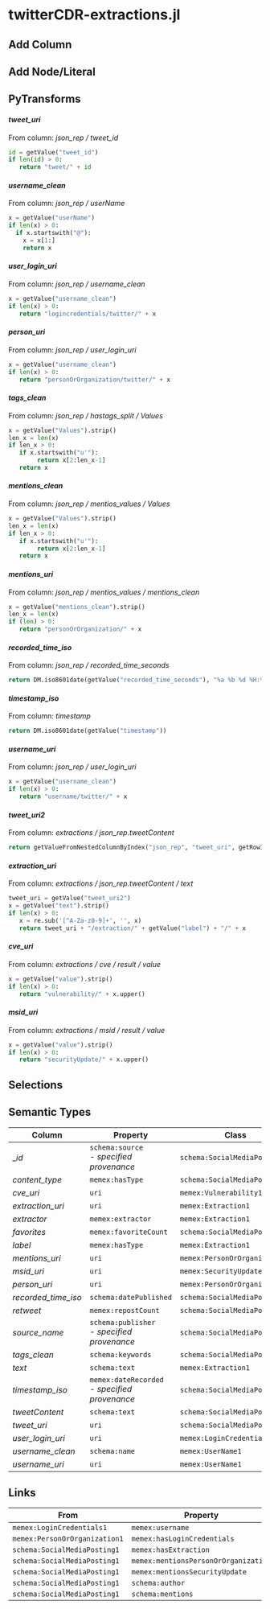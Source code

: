 # twitterCDR-extractions.jl

## Add Column

## Add Node/Literal

## PyTransforms
#### _tweet_uri_
From column: _json_rep / tweet_id_
``` python
id = getValue("tweet_id")
if len(id) > 0:
   return "tweet/" + id
```

#### _username_clean_
From column: _json_rep / userName_
``` python
x = getValue("userName")
if len(x) > 0:
  if x.startswith("@"):
    x = x[1:]
    return x
```

#### _user_login_uri_
From column: _json_rep / username_clean_
``` python
x = getValue("username_clean")
if len(x) > 0:
   return "logincredentials/twitter/" + x
```

#### _person_uri_
From column: _json_rep / user_login_uri_
``` python
x = getValue("username_clean")
if len(x) > 0:
   return "personOrOrganization/twitter/" + x
```

#### _tags_clean_
From column: _json_rep / hastags_split / Values_
``` python
x = getValue("Values").strip()
len_x = len(x)
if len_x > 0:
   if x.startswith("u'"):
        return x[2:len_x-1]
   return x
```

#### _mentions_clean_
From column: _json_rep / mentios_values / Values_
``` python
x = getValue("Values").strip()
len_x = len(x)
if len_x > 0:
   if x.startswith("u'"):
        return x[2:len_x-1]
   return x
```

#### _mentions_uri_
From column: _json_rep / mentios_values / mentions_clean_
``` python
x = getValue("mentions_clean").strip()
len_x = len(x)
if (len) > 0:
   return "personOrOrganization/" + x
```

#### _recorded_time_iso_
From column: _json_rep / recorded_time_seconds_
``` python
return DM.iso8601date(getValue("recorded_time_seconds"), "%a %b %d %H:%M:%S UTC %Y")
```

#### _timestamp_iso_
From column: _timestamp_
``` python
return DM.iso8601date(getValue("timestamp"))
```

#### _username_uri_
From column: _json_rep / user_login_uri_
``` python
x = getValue("username_clean")
if len(x) > 0:
   return "username/twitter/" + x
```

#### _tweet_uri2_
From column: _extractions / json_rep.tweetContent_
``` python
return getValueFromNestedColumnByIndex("json_rep", "tweet_uri", getRowIndex())
```

#### _extraction_uri_
From column: _extractions / json_rep.tweetContent / text_
``` python
tweet_uri = getValue("tweet_uri2")
x = getValue("text").strip()
if len(x) > 0:
   x = re.sub('[^A-Za-z0-9]+', '', x)
   return tweet_uri + "/extraction/" + getValue("label") + "/" + x
```

#### _cve_uri_
From column: _extractions / cve / result / value_
``` python
x = getValue("value").strip()
if len(x) > 0:
   return "vulnerability/" + x.upper()
```

#### _msid_uri_
From column: _extractions / msid / result / value_
``` python
x = getValue("value").strip()
if len(x) > 0:
   return "securityUpdate/" + x.upper()
```


## Selections

## Semantic Types
| Column | Property | Class |
|  ----- | -------- | ----- |
| __id_ | `schema:source`<BR> - _specified provenance_ | `schema:SocialMediaPosting1`|
| _content_type_ | `memex:hasType` | `schema:SocialMediaPosting1`|
| _cve_uri_ | `uri` | `memex:Vulnerability1`|
| _extraction_uri_ | `uri` | `memex:Extraction1`|
| _extractor_ | `memex:extractor` | `memex:Extraction1`|
| _favorites_ | `memex:favoriteCount` | `schema:SocialMediaPosting1`|
| _label_ | `memex:hasType` | `memex:Extraction1`|
| _mentions_uri_ | `uri` | `memex:PersonOrOrganization2`|
| _msid_uri_ | `uri` | `memex:SecurityUpdate1`|
| _person_uri_ | `uri` | `memex:PersonOrOrganization1`|
| _recorded_time_iso_ | `schema:datePublished` | `schema:SocialMediaPosting1`|
| _retweet_ | `memex:repostCount` | `schema:SocialMediaPosting1`|
| _source_name_ | `schema:publisher`<BR> - _specified provenance_ | `schema:SocialMediaPosting1`|
| _tags_clean_ | `schema:keywords` | `schema:SocialMediaPosting1`|
| _text_ | `schema:text` | `memex:Extraction1`|
| _timestamp_iso_ | `memex:dateRecorded`<BR> - _specified provenance_ | `schema:SocialMediaPosting1`|
| _tweetContent_ | `schema:text` | `schema:SocialMediaPosting1`|
| _tweet_uri_ | `uri` | `schema:SocialMediaPosting1`|
| _user_login_uri_ | `uri` | `memex:LoginCredentials1`|
| _username_clean_ | `schema:name` | `memex:UserName1`|
| _username_uri_ | `uri` | `memex:UserName1`|


## Links
| From | Property | To |
|  --- | -------- | ---|
| `memex:LoginCredentials1` | `memex:username` | `memex:UserName1`|
| `memex:PersonOrOrganization1` | `memex:hasLoginCredentials` | `memex:LoginCredentials1`|
| `schema:SocialMediaPosting1` | `memex:hasExtraction` | `memex:Extraction1`|
| `schema:SocialMediaPosting1` | `memex:mentionsPersonOrOrganization` | `memex:PersonOrOrganization2`|
| `schema:SocialMediaPosting1` | `memex:mentionsSecurityUpdate` | `memex:SecurityUpdate1`|
| `schema:SocialMediaPosting1` | `schema:author` | `memex:PersonOrOrganization1`|
| `schema:SocialMediaPosting1` | `schema:mentions` | `memex:Vulnerability1`|
